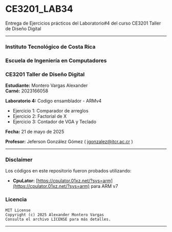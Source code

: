# CE3201_LAB34
Entrega de Ejercicios prácticos del Laboratorio#4 del curso CE3201 Taller de Diseño Digital

---

### Instituto Tecnológico de Costa Rica
### Escuela de Ingeniería en Computadores
### CE3201 Taller de Diseño Digital

**Estudiante:** Montero Vargas Alexander  
**Carné:** 2023166058

**Laboratorio 4:** Codigo ensamblador - ARMv4
- Ejercicio 1: Comparador de arreglos
- Ejercicio 2: Factorial de X
- Ejercicio 3: Contador de VGA y Teclado

**Fecha:** 21 de mayo de 2025

**Profesor:** Jeferson González Gómez ( <jgonzalez@itcr.ac.cr> )

---

### Disclaimer
Los códigos en este repositorio fueron probados utilizando:
- **CpuLator:** [https://cpulator.01xz.net/?sys=arm](https://cpulator.01xz.net/?sys=arm) para ARM v7

### Licencia

```
MIT License
Copyright (c) 2025 Alexander Montero Vargas
Consulta el archivo LICENSE para más detalles.
```

---